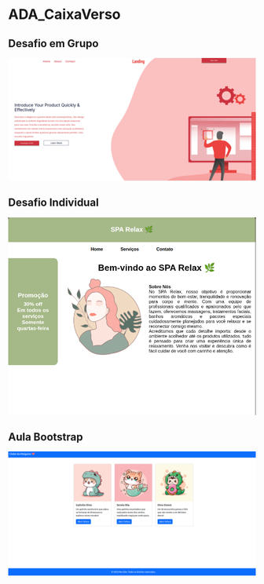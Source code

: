 # ADA_CaixaVerso

## Desafio em Grupo

![Interface do projeto](interface.png)

## Desafio Individual

![Interface do projeto individual ](spa.png)


## Aula Bootstrap
![Interface aula bootstrap ](cute.png)